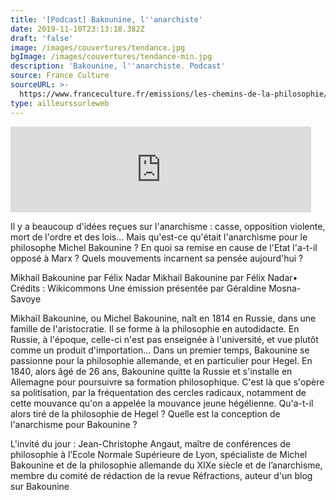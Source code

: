 ```yaml
---
title: '[Podcast] Bakounine, l''anarchiste'
date: 2019-11-10T23:13:18.382Z
draft: 'false'
image: /images/couvertures/tendance.jpg
bgImage: /images/couvertures/tendance-min.jpg
description: 'Bakounine, l''anarchiste. Podcast'
source: France Culture
sourceURL: >-
  https://www.franceculture.fr/emissions/les-chemins-de-la-philosophie/quatre-philosophes-russes-44-bakounine-lanarchiste
type: ailleurssurleweb
---
```

<iframe src="https://www.franceculture.fr/player/export-reecouter?content=704fbdab-f838-4f75-9f32-39fe378985ad" width="481" frameborder="0" scrolling="no" height="137"></iframe>

Il y a beaucoup d'idées reçues sur l'anarchisme : casse, opposition violente, mort de l'ordre et des lois... Mais qu'est-ce qu'était l'anarchisme pour le philosophe Michel Bakounine ? En quoi sa remise en cause de l'Etat l'a-t-il opposé à Marx ? Quels mouvements incarnent sa pensée aujourd'hui ?

Mikhail Bakounine par Félix Nadar
Mikhail Bakounine par Félix Nadar• Crédits : Wikicommons
Une émission présentée par Géraldine Mosna-Savoye

Mikhaïl Bakounine, ou Michel Bakounine, naît en 1814 en Russie, dans une famille de l'aristocratie.
Il se forme à la philosophie en autodidacte. En Russie, à l'époque, celle-ci n'est pas enseignée à l'université, et vue plutôt comme un produit d'importation... Dans un premier temps, Bakounine se passionne pour la philosophie allemande, et en particulier pour Hegel.
En 1840, alors âgé de 26 ans, Bakounine quitte la Russie et s'installe en Allemagne pour poursuivre sa formation philosophique. C'est là que s'opère sa politisation, par la fréquentation des cercles radicaux, notamment de cette mouvance qu'on a appelée la mouvance jeune hégélienne.
Qu'a-t-il alors tiré de la philosophie de Hegel ? Quelle est la conception de l'anarchisme pour Bakounine ?

L'invité du jour :
Jean-Christophe Angaut, maître de conférences de philosophie à l’Ecole Normale Supérieure de Lyon, spécialiste de Michel Bakounine et de la philosophie allemande du XIXe siècle et de l’anarchisme, membre du comité de rédaction de la revue Réfractions, auteur d'un blog sur Bakounine

